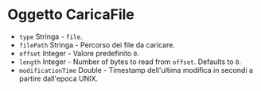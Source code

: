 # Oggetto CaricaFile

* `type` Stringa - `file`.
* `filePath` Stringa - Percorso dei file da caricare.
* `offset` Integer - Valore predefinito `0`.
* `length` Integer - Number of bytes to read from `offset`. Defaults to `0`.
* `modificationTime` Double - Timestamp dell'ultima modifica in secondi a partire dall'epoca UNIX.
